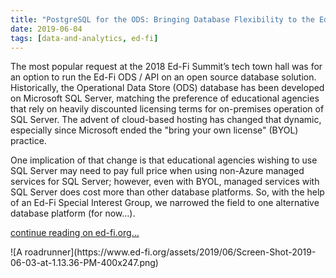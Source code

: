 ```yaml
---
title: "PostgreSQL for the ODS: Bringing Database Flexibility to the Ed-Fi Platform"
date: 2019-06-04
tags: [data-and-analytics, ed-fi]
---
```


The most popular request at the 2018 Ed-Fi Summit’s tech town hall was for an option to run the Ed-Fi ODS / API on an open source database solution. Historically, the Operational Data Store (ODS) database has been developed on Microsoft SQL Server, matching the preference of educational agencies that rely on heavily discounted licensing terms for on-premises operation of SQL Server. The advent of cloud-based hosting has changed that dynamic, especially since Microsoft ended the "bring your own license" (BYOL) practice.

One implication of that change is that educational agencies wishing to use SQL Server may need to pay full price when using non-Azure managed services for SQL Server; however, even with BYOL, managed services with SQL Server does cost more than other database platforms. So, with the help of an Ed-Fi Special Interest Group, we narrowed the field to one alternative database platform (for now&hellip;).

[continue reading on ed-fi.org...](https://www.ed-fi.org/blog/postgresql-for-the-ods-bringing-database-flexibility-to-the-ed-fi-platform/)

<div class="image">
![A roadrunner](https://www.ed-fi.org/assets/2019/06/Screen-Shot-2019-06-03-at-1.13.36-PM-400x247.png)
</div>

<!-- truncate -->

<!--
The most popular request at the 2018 Ed-Fi Summit’s tech town hall was for an option to run the Ed-Fi ODS / API on an open source database solution. Historically, the Operational Data Store (ODS) database has been developed on Microsoft SQL Server, matching the preference of educational agencies that rely on heavily discounted licensing terms for on-premises operation of SQL Server. The advent of cloud-based hosting has changed that dynamic, especially since Microsoft ended the “bring your own license” (BYOL) practice.

One implication of that change is that educational agencies wishing to use SQL Server may need to pay full price when using non-Azure managed services for SQL Server; however, even with BYOL, managed services with SQL Server does cost more than other database platforms. So, with the help of an Ed-Fi Special Interest Group, we narrowed the field to one alternative database platform (for now…).
Enter Project Roadrunner

Enter Project Roadrunner: refactoring the Ed-Fi tech stack to support theEnter Project Roadrunner: refactoring the Ed-Fi tech stack to support the increasingly popular PostgreSQL open source relational database management system.

The final version number and product name for PostgreSQL support are yet to be determined, hence the use of a codename. The initial release will support Data Standard v3.1. Coding has just begun; to follow the development progress in Tracker, see the version reports:

    ODS / API Roadrunner
    Admin App Roadrunner

Implementing on PostgreSQL will be a new adventure for most of the development team. The Alliance has already received offers of assistance in reviewing and tuning the databases from AWS and Learning Tapestry. Others who are interested in previewing and/or beta testing should reach out to info@ed-fi.org.

We love Microsoft SQL Server and the Ed-Fi Tech Team will continue to rely on it on a daily basis. At the same time, we’re thrilled to bring a second database platform option to the community, providing cost and platform flexibility to enable more districts to seamlessly and securely connect their educational data systems.

——————————-

For more information on the project scope and application design, please see Project Roadrunner: PostgreSQL Support for the Ed-Fi ODS / API in Tech Docs.

Roadrunner photo © Chris Evers, some rights reserved (CC BY-NC). Modified from the original.
-->

